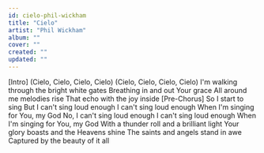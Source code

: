 ```yaml
---
id: cielo-phil-wickham
title: "Cielo"
artist: "Phil Wickham"
album: ""
cover: ""
created: ""
updated: ""
---
```


[Intro]
(Cielo, Cielo, Cielo, Cielo)
(Cielo, Cielo, Cielo, Cielo)
I'm walking through the bright white gates
Breathing in and out Your grace
All around me melodies rise
That echo with the joy inside
[Pre-Chorus]
So I start to sing
But I can't sing loud enough
I can't sing loud enough
When I'm singing for You, my God
No, I can't sing loud enough
I can't sing loud enough
When I'm singing for You, my God
With a thunder roll and a brilliant light
Your glory boasts and the Heavens shine
The saints and angels stand in awe
Captured by the beauty of it all